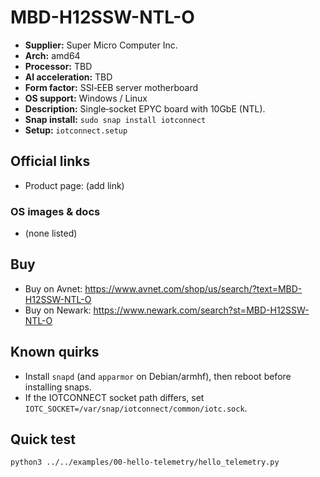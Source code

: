 # MBD-H12SSW-NTL-O

- **Supplier:** Super Micro Computer  Inc.
- **Arch:** amd64
- **Processor:** TBD
- **AI acceleration:** TBD
- **Form factor:** SSI‑EEB server motherboard
- **OS support:** Windows / Linux
- **Description:** Single‑socket EPYC board with 10GbE (NTL).
- **Snap install:** `sudo snap install iotconnect`
- **Setup:** `iotconnect.setup`

## Official links
- Product page: (add link)

### OS images & docs
- (none listed)

## Buy
- Buy on Avnet: https://www.avnet.com/shop/us/search/?text=MBD-H12SSW-NTL-O
- Buy on Newark: https://www.newark.com/search?st=MBD-H12SSW-NTL-O

## Known quirks
- Install `snapd` (and `apparmor` on Debian/armhf), then reboot before installing snaps.
- If the IOTCONNECT socket path differs, set `IOTC_SOCKET=/var/snap/iotconnect/common/iotc.sock`.

## Quick test
```bash
python3 ../../examples/00-hello-telemetry/hello_telemetry.py
```
